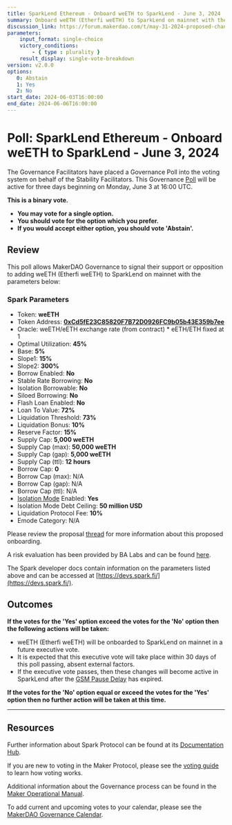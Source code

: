 ```yaml
---
title: SparkLend Ethereum - Onboard weETH to SparkLend - June 3, 2024
summary: Onboard weETH (Etherfi weETH) to SparkLend on mainnet with the included parameters.
discussion_link: https://forum.makerdao.com/t/may-31-2024-proposed-changes-to-sparklend-for-upcoming-spell/24413
parameters:
    input_format: single-choice
    victory_conditions:
        - { type : plurality }
    result_display: single-vote-breakdown
version: v2.0.0
options:
   0: Abstain
   1: Yes
   2: No
start_date: 2024-06-03T16:00:00
end_date: 2024-06-06T16:00:00
---
```

# Poll: SparkLend Ethereum - Onboard weETH to SparkLend - June 3, 2024

The Governance Facilitators have placed a Governance Poll into the voting system on behalf of the Stability Facilitators. This Governance [Poll](https://manual.makerdao.com/governance/governance-cycle/weekly-governance-cycle#weekly-governance-cycle-definitions-mip16c1) will be active for three days beginning on Monday, June 3 at 16:00 UTC.

**This is a binary vote.**
- **You may vote for a single option.**
- **You should vote for the option which you prefer.**
- **If you would accept either option, you should vote 'Abstain'.**

## Review

This poll allows MakerDAO Governance to signal their support or opposition to adding weETH (Etherfi weETH) to SparkLend on mainnet with the parameters below:

### Spark Parameters

* Token: **weETH**
* Token Address: **[0xCd5fE23C85820F7B72D0926FC9b05b43E359b7ee](https://etherscan.io/address/0xcd5fe23c85820f7b72d0926fc9b05b43e359b7ee)**
* Oracle: weETH/eETH exchange rate (from contract) * eETH/ETH fixed at 1
* Optimal Utilization: **45%**
* Base: **5%**
* Slope1: **15%**
* Slope2: **300%**
* Borrow Enabled: **No**
* Stable Rate Borrowing: **No**
* Isolation Borrowable: **No**
* Siloed Borrowing: **No**
* Flash Loan Enabled: **No**
* Loan To Value: **72%**
* Liquidation Threshold: **73%**
* Liquidation Bonus: **10%**
* Reserve Factor: **15%**
* Supply Cap: **5,000 weETH**
* Supply Cap (max): **50,000 weETH**
* Supply Cap (gap): **5,000 weETH**
* Supply Cap (ttl): **12 hours**
* Borrow Cap: **0**
* Borrow Cap (max): N/A
* Borrow Cap (gap): N/A
* Borrow Cap (ttl): N/A
* [Isolation Mode](https://devs.spark.fi/sparklend/features/isolation-mode) Enabled: **Yes**
* Isolation Mode Debt Ceiling: **50 million USD**
* Liquidation Protocol Fee: **10%**
* Emode Category: N/A

Please review the proposal [thread](https://forum.makerdao.com/t/may-31-2024-proposed-changes-to-sparklend-for-upcoming-spell/24413) for more information about this proposed onboarding.

A risk evaluation has been provided by BA Labs and can be found [here](https://forum.makerdao.com/t/risk-assessment-weeth-collateral-on-sparklend-mainnet/24414).

The Spark developer docs contain information on the parameters listed above and can be accessed at [https://devs.spark.fi/](https://devs.spark.fi/).

## Outcomes

**If the votes for the 'Yes' option exceed the votes for the 'No' option then the following actions will be taken:**
* weETH (Etherfi weETH) will be onboarded to SparkLend on mainnet in a future executive vote.
* It is expected that this executive vote will take place within 30 days of this poll passing, absent external factors.
* If the executive vote passes, then these changes will become active in SparkLend after the [GSM Pause Delay](https://manual.makerdao.com/parameter-index/core/param-gsm-pause-delay) has expired.

**If the votes for the 'No' option equal or exceed the votes for the 'Yes' option then no further action will be taken at this time.**

---

## Resources

Further information about Spark Protocol can be found at its [Documentation Hub](https://docs.sparkprotocol.io/hub/).

If you are new to voting in the Maker Protocol, please see the [voting guide](https://manual.makerdao.com/governance/voting-in-makerdao/on-chain-governance) to learn how voting works.

Additional information about the Governance process can be found in the [Maker Operational Manual](https://manual.makerdao.com).

To add current and upcoming votes to your calendar, please see the [MakerDAO Governance Calendar](https://manual.makerdao.com/makerdao/calendars/governance-calendar).

